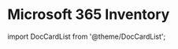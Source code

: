 ﻿---
description: Explore and manage your Microsoft 365 environment with comprehensive inventory and dashboard features.
---

# Microsoft 365 Inventory

import DocCardList from '@theme/DocCardList';

<DocCardList />